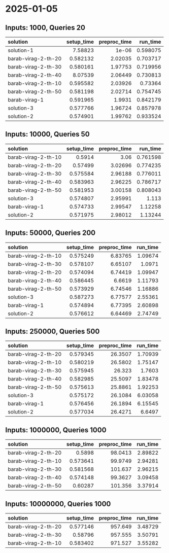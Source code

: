 # 2025-01-05

## Inputs: 1000, Queries 20

| solution            |   setup_time |   preproc_time |   run_time |
|:--------------------|-------------:|---------------:|-----------:|
| solution-1          |     7.58823  |        1e-06   |   0.598075 |
| barab-virag-2-th-20 |     0.582132 |        2.02035 |   0.703717 |
| barab-virag-2-th-30 |     0.580161 |        1.97753 |   0.719956 |
| barab-virag-2-th-40 |     8.07539  |        2.06449 |   0.730813 |
| barab-virag-2-th-10 |     0.595582 |        2.03926 |   0.73364  |
| barab-virag-2-th-50 |     0.581198 |        2.02714 |   0.754745 |
| barab-virag-1       |     0.591965 |        1.9931  |   0.842179 |
| solution-3          |     0.577766 |        1.96724 |   0.857978 |
| solution-2          |     0.574901 |        1.99762 |   0.933524 |

## Inputs: 10000, Queries 50

| solution            |   setup_time |   preproc_time |   run_time |
|:--------------------|-------------:|---------------:|-----------:|
| barab-virag-2-th-10 |     0.5914   |        3.06    |   0.761598 |
| barab-virag-2-th-20 |     0.57499  |        3.02696 |   0.774235 |
| barab-virag-2-th-30 |     0.575584 |        2.96188 |   0.776011 |
| barab-virag-2-th-40 |     0.583963 |        2.96225 |   0.786717 |
| barab-virag-2-th-50 |     0.581953 |        3.00158 |   0.808043 |
| solution-3          |     0.574807 |        2.95991 |   1.113    |
| barab-virag-1       |     0.574733 |        2.99547 |   1.12258  |
| solution-2          |     0.571975 |        2.98012 |   1.13244  |

## Inputs: 50000, Queries 200

| solution            |   setup_time |   preproc_time |   run_time |
|:--------------------|-------------:|---------------:|-----------:|
| barab-virag-2-th-10 |     0.575249 |        6.83765 |    1.09674 |
| barab-virag-2-th-30 |     0.578107 |        6.65107 |    1.0971  |
| barab-virag-2-th-20 |     0.574094 |        6.74419 |    1.09947 |
| barab-virag-2-th-40 |     0.586445 |        6.6619  |    1.11793 |
| barab-virag-2-th-50 |     0.573929 |        6.74546 |    1.16886 |
| solution-3          |     0.587273 |        6.77577 |    2.55361 |
| barab-virag-1       |     0.574894 |        6.77395 |    2.60898 |
| solution-2          |     0.576612 |        6.64469 |    2.74749 |

## Inputs: 250000, Queries 500

| solution            |   setup_time |   preproc_time |   run_time |
|:--------------------|-------------:|---------------:|-----------:|
| barab-virag-2-th-20 |     0.579345 |        26.3507 |    1.70939 |
| barab-virag-2-th-10 |     0.580219 |        26.5802 |    1.75147 |
| barab-virag-2-th-30 |     0.575945 |        26.323  |    1.7603  |
| barab-virag-2-th-40 |     0.582985 |        25.5097 |    1.83478 |
| barab-virag-2-th-50 |     0.575613 |        25.8861 |    1.92253 |
| solution-3          |     0.575172 |        26.1084 |    6.03058 |
| barab-virag-1       |     0.576456 |        26.1894 |    6.15545 |
| solution-2          |     0.577034 |        26.4271 |    6.6497  |

## Inputs: 1000000, Queries 1000

| solution            |   setup_time |   preproc_time |   run_time |
|:--------------------|-------------:|---------------:|-----------:|
| barab-virag-2-th-20 |     0.5898   |        98.0413 |    2.89822 |
| barab-virag-2-th-10 |     0.573641 |        99.9749 |    2.94281 |
| barab-virag-2-th-30 |     0.581568 |       101.637  |    2.96215 |
| barab-virag-2-th-40 |     0.574148 |        99.3627 |    3.09458 |
| barab-virag-2-th-50 |     0.60287  |       101.356  |    3.37914 |

## Inputs: 10000000, Queries 1000

| solution            |   setup_time |   preproc_time |   run_time |
|:--------------------|-------------:|---------------:|-----------:|
| barab-virag-2-th-20 |     0.577146 |        957.649 |    3.48729 |
| barab-virag-2-th-30 |     0.58796  |        957.555 |    3.50791 |
| barab-virag-2-th-10 |     0.583402 |        971.527 |    3.55282 |